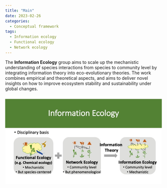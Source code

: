 ```yaml
---
title: "Main"
date: 2023-02-26
categories:
  - Conceptual framework
tags:
  - Information ecology
  - Functional ecology
  - Network ecology
---
```


The **Information Ecology** group aims to scale up the mechanistic understanding of species interactions from species to community level by integrating information theory into eco-evolutionary theories. The work combines empirical and theoretical aspects, and aims to deliver novel insights on how to improve ecosystem stability and sustainability under global changes.

![Research](assets/../../assets/images/InfoEcol.jpg)